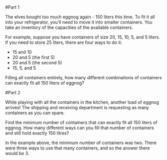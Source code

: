 #Part 1

The elves bought too much eggnog again - 150 liters this time. To fit it all into your refrigerator, you'll need to move it into smaller containers. You take an inventory of the capacities of the available containers.

For example, suppose you have containers of size 20, 15, 10, 5, and 5 liters. If you need to store 25 liters, there are four ways to do it:

- 15 and 10
- 20 and 5 (the first 5)
- 20 and 5 (the second 5)
- 15, 5, and 5

Filling all containers entirely, how many different combinations of containers can exactly fit all 150 liters of eggnog?

#Part 2

While playing with all the containers in the kitchen, another load of eggnog arrives! The shipping and receiving department is requesting as many containers as you can spare.

Find the minimum number of containers that can exactly fit all 150 liters of eggnog. How many different ways can you fill that number of containers and still hold exactly 150 litres?

In the example above, the minimum number of containers was two. There were three ways to use that many containers, and so the answer there would be 3.
